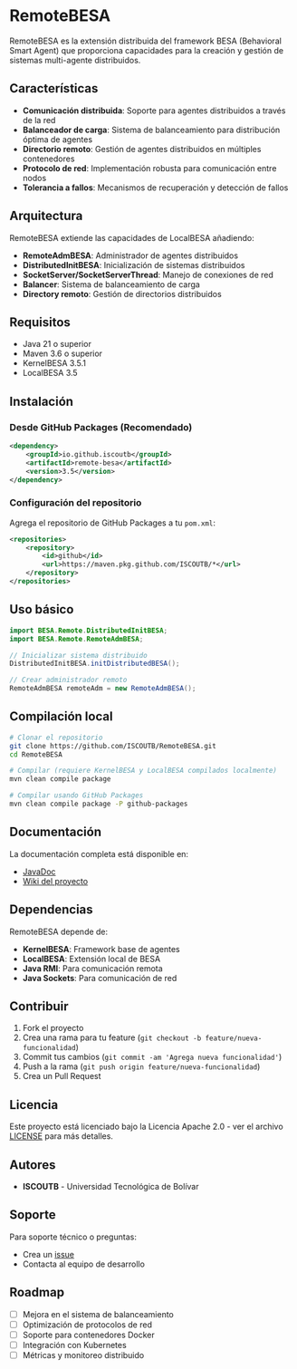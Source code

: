 # RemoteBESA

RemoteBESA es la extensión distribuida del framework BESA (Behavioral Smart Agent) que proporciona capacidades para la creación y gestión de sistemas multi-agente distribuidos.

## Características

- **Comunicación distribuida**: Soporte para agentes distribuidos a través de la red
- **Balanceador de carga**: Sistema de balanceamiento para distribución óptima de agentes
- **Directorio remoto**: Gestión de agentes distribuidos en múltiples contenedores
- **Protocolo de red**: Implementación robusta para comunicación entre nodos
- **Tolerancia a fallos**: Mecanismos de recuperación y detección de fallos

## Arquitectura

RemoteBESA extiende las capacidades de LocalBESA añadiendo:

- **RemoteAdmBESA**: Administrador de agentes distribuidos
- **DistributedInitBESA**: Inicialización de sistemas distribuidos
- **SocketServer/SocketServerThread**: Manejo de conexiones de red
- **Balancer**: Sistema de balanceamiento de carga
- **Directory remoto**: Gestión de directorios distribuidos

## Requisitos

- Java 21 o superior
- Maven 3.6 o superior
- KernelBESA 3.5.1
- LocalBESA 3.5

## Instalación

### Desde GitHub Packages (Recomendado)

```xml
<dependency>
    <groupId>io.github.iscoutb</groupId>
    <artifactId>remote-besa</artifactId>
    <version>3.5</version>
</dependency>
```

### Configuración del repositorio

Agrega el repositorio de GitHub Packages a tu `pom.xml`:

```xml
<repositories>
    <repository>
        <id>github</id>
        <url>https://maven.pkg.github.com/ISCOUTB/*</url>
    </repository>
</repositories>
```

## Uso básico

```java
import BESA.Remote.DistributedInitBESA;
import BESA.Remote.RemoteAdmBESA;

// Inicializar sistema distribuido
DistributedInitBESA.initDistributedBESA();

// Crear administrador remoto
RemoteAdmBESA remoteAdm = new RemoteAdmBESA();
```

## Compilación local

```bash
# Clonar el repositorio
git clone https://github.com/ISCOUTB/RemoteBESA.git
cd RemoteBESA

# Compilar (requiere KernelBESA y LocalBESA compilados localmente)
mvn clean compile package

# Compilar usando GitHub Packages
mvn clean compile package -P github-packages
```

## Documentación

La documentación completa está disponible en:
- [JavaDoc](docs/javadoc/)
- [Wiki del proyecto](https://github.com/ISCOUTB/RemoteBESA/wiki)

## Dependencias

RemoteBESA depende de:

- **KernelBESA**: Framework base de agentes
- **LocalBESA**: Extensión local de BESA
- **Java RMI**: Para comunicación remota
- **Java Sockets**: Para comunicación de red

## Contribuir

1. Fork el proyecto
2. Crea una rama para tu feature (`git checkout -b feature/nueva-funcionalidad`)
3. Commit tus cambios (`git commit -am 'Agrega nueva funcionalidad'`)
4. Push a la rama (`git push origin feature/nueva-funcionalidad`)
5. Crea un Pull Request

## Licencia

Este proyecto está licenciado bajo la Licencia Apache 2.0 - ver el archivo [LICENSE](LICENSE) para más detalles.

## Autores

- **ISCOUTB** - Universidad Tecnológica de Bolívar

## Soporte

Para soporte técnico o preguntas:
- Crea un [issue](https://github.com/ISCOUTB/RemoteBESA/issues)
- Contacta al equipo de desarrollo

## Roadmap

- [ ] Mejora en el sistema de balanceamiento
- [ ] Optimización de protocolos de red
- [ ] Soporte para contenedores Docker
- [ ] Integración con Kubernetes
- [ ] Métricas y monitoreo distribuido
